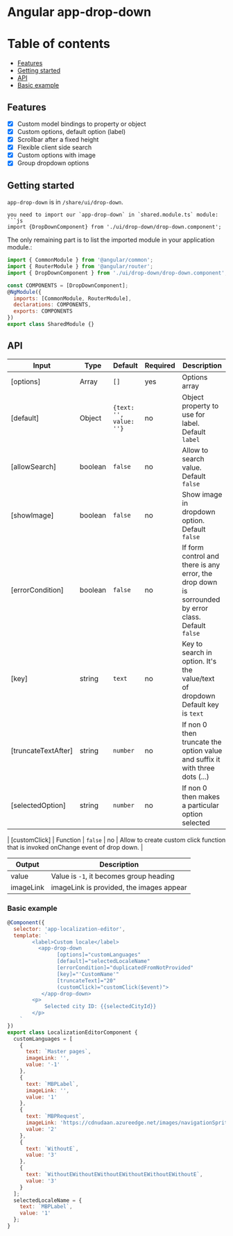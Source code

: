 # Angular app-drop-down

# Table of contents

* [Features](#features)
* [Getting started](#getting-started)
* [API](#api)
* [Basic example](#basic-example)

## Features

* [x] Custom model bindings to property or object
* [x] Custom options, default option (label)
* [x] Scrollbar after a fixed height
* [x] Flexible client side search
* [x] Custom options with image
* [x] Group dropdown options

## Getting started

`app-drop-down` is in `/share/ui/drop-down`.

````
you need to import our `app-drop-down` in `shared.module.ts` module:
```js
import {DropDownComponent} from './ui/drop-down/drop-down.component';
````

The only remaining part is to list the imported module in your application module.:

```js
import { CommonModule } from '@angular/common';
import { RouterModule } from '@angular/router';
import { DropDownComponent } from './ui/drop-down/drop-down.component';

const COMPONENTS = [DropDownComponent];
@NgModule({
  imports: [CommonModule, RouterModule],
  declarations: COMPONENTS,
  exports: COMPONENTS
})
export class SharedModule {}
```

## API

| Input            | Type            | Default                 | Required | Description                                                                                         |
| ---------------- | --------------- | ----------------------- | -------- | --------------------------------------------------------------------------------------------------- |
| [options]        | Array<NgOption> | `[]`                    | yes      | Options array                                                                                       |
| [default]        | Object          | `{text: '', value: ''}` | no       | Object property to use for label. Default `label`                                                   |
| [allowSearch]    | boolean         | `false`                 | no       | Allow to search value. Default `false`                                                              |
| [showImage]    | boolean         | `false`                 | no       | Show image in dropdown option. Default `false`                                                              |
| [errorCondition] | boolean         | `false`                 | no       | If form control and there is any error, the drop down is sorrounded by error class. Default `false` |
| [key]            | string          | `text`                  | no       | Key to search in option. It's the value/text of dropdown Default key is `text`                      |
| [truncateTextAfter]            | string          | `number`                  | no       | If non 0 then truncate the option value and suffix it with three dots (...)
| [selectedOption]            | string          | `number`                  | no       | If non 0 then makes a particular option selected

| [customClick]    | Function        | `false`                 | no       | Allow to create custom click function that is invoked onChange event of drop down.                  |

| Output    | Description                              |
| --------- | ---------------------------------------- |
| value     | Value is `-1`, it becomes group heading  |
| imageLink | imageLink is provided, the images appear |


### Basic example

```js
@Component({
  selector: 'app-localization-editor',
  template: `
        <label>Custom locale</label>
          <app-drop-down
                [options]="customLanguages"
                [default]="selectedLocaleName"
                [errorCondition]="duplicatedFromNotProvided"
                [key]="'CustomName'"
                [truncateText]="20"
                (customClick)="customClick($event)">
           </app-drop-down>
        <p>
            Selected city ID: {{selectedCityId}}
        </p>
    `
})
export class LocalizationEditorComponent {
  customLanguages = [
    {
      text: `Master pages`,
      imageLink: '',
      value: '-1'
    },
    {
      text: `MBPLabel`,
      imageLink: '',
      value: '1'
    },
    {
      text: `MBPRequest`,
      imageLink: 'https://cdnudaan.azureedge.net/images/navigationSprite.png',
      value: '2'
    },
    {
      text: `WithoutE`,
      value: '3'
    },
    {
      text: `WithoutEWithoutEWithoutEWithoutEWithoutEWithoutE`,
      value: '3'
    }
  ];
  selectedLocaleName = {
    text: `MBPLabel`,
    value: '1'
  };
}
```
